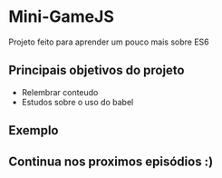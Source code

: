 # Mini-GameJS

Projeto feito para aprender um pouco mais sobre ES6

## Principais objetivos do projeto

- Relembrar conteudo
- Estudos sobre o uso do babel

## Exemplo

## Continua nos proximos episódios :)
